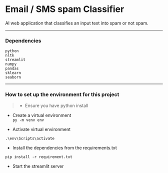 # Email / SMS spam Classifier

AI web application that classifies an input text into spam or not spam.

<hr>

### Dependencies
`python` <br>
`nltk`
<br>
`streamlit` <br>
`numpy` <br>
`pandas` <br>
`sklearn` <br>
`seaborn`

<hr>

### How to set up the environment for this project

>- Ensure you have python install

* Create a virtual environment <br>
```py -m venv env```

* Activate virtual environment

```.\env\Scripts\activate```

* Install the dependencies from the requirements.txt <br>

```pip install -r requirement.txt```

* Start the streamlit server



